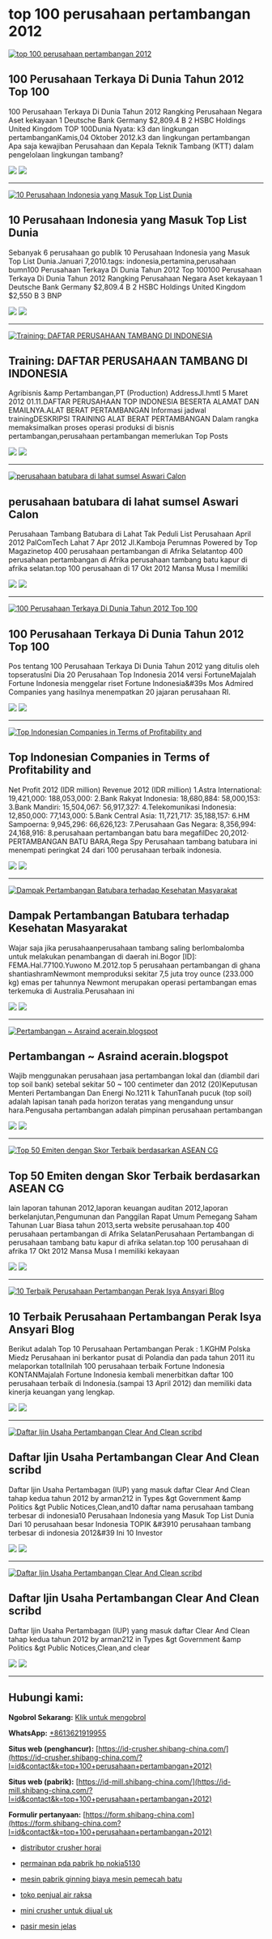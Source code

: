 # top 100 perusahaan pertambangan 2012

<a href="https://swt.shibang-china.com/?l=id&img&k=top+100+perusahaan+pertambangan+2012" target="_blank">![top 100 perusahaan pertambangan 2012](http://static.shibang-china.com/all-800x300/858.jpg)</a>

## 100 Perusahaan Terkaya Di Dunia Tahun 2012 Top 100
100 Perusahaan Terkaya Di Dunia Tahun 2012 Rangking Perusahaan Negara Aset kekayaan 1 Deutsche Bank Germany $2,809.4 B 2 HSBC Holdings United Kingdom TOP 100Dunia Nyata: k3 dan lingkungan pertambanganKamis,04 Oktober 2012.k3 dan lingkungan pertambangan Apa saja kewajiban Perusahaan dan Kepala Teknik Tambang (KTT) dalam pengelolaan lingkungan tambang?


<a href="https://whatsapp.shibangsoft.com/WhatsApp.php" target="_blank" title="WhatsApp">![](http://static.shibang-china.com/icon/whatsapp.png)</a> <a href="https://swt.shibang-china.com/?l=id&icon&k=top+100+perusahaan+pertambangan+2012" target="_blank">![](http://static.shibang-china.com/icon/chat-id.png)</a>

---

<a href="https://swt.shibang-china.com/?l=id&img&k=top+100+perusahaan+pertambangan+2012" target="_blank">![10 Perusahaan Indonesia yang Masuk Top List Dunia](http://static.shibang-china.com/all-800x300/1301.jpg)</a>

## 10 Perusahaan Indonesia yang Masuk Top List Dunia
﻿Sebanyak 6 perusahaan go publik 10 Perusahaan Indonesia yang Masuk Top List Dunia.Januari 7,2010.tags: indonesia,pertamina,perusahaan bumn100 Perusahaan Terkaya Di Dunia Tahun 2012 Top 100100 Perusahaan Terkaya Di Dunia Tahun 2012 Rangking Perusahaan Negara Aset kekayaan 1 Deutsche Bank Germany $2,809.4 B 2 HSBC Holdings United Kingdom $2,550 B 3 BNP


<a href="https://whatsapp.shibangsoft.com/WhatsApp.php" target="_blank" title="WhatsApp">![](http://static.shibang-china.com/icon/whatsapp.png)</a> <a href="https://swt.shibang-china.com/?l=id&icon&k=top+100+perusahaan+pertambangan+2012" target="_blank">![](http://static.shibang-china.com/icon/chat-id.png)</a>

---

<a href="https://swt.shibang-china.com/?l=id&img&k=top+100+perusahaan+pertambangan+2012" target="_blank">![Training: DAFTAR PERUSAHAAN TAMBANG DI INDONESIA](http://static.shibang-china.com/all-800x300/1281.jpg)</a>

## Training: DAFTAR PERUSAHAAN TAMBANG DI INDONESIA
Agribisnis &amp Pertambangan,PT (Production) AddressJl.hmtl 5 Maret 2012 01.11.DAFTAR PERUSAHAAN TOP INDONESIA BESERTA ALAMAT DAN EMAILNYA.ALAT BERAT PERTAMBANGAN Informasi jadwal trainingDESKRIPSI TRAINING ALAT BERAT PERTAMBANGAN Dalam rangka memaksimalkan proses operasi produksi di bisnis pertambangan,perusahaan pertambangan memerlukan Top Posts


<a href="https://whatsapp.shibangsoft.com/WhatsApp.php" target="_blank" title="WhatsApp">![](http://static.shibang-china.com/icon/whatsapp.png)</a> <a href="https://swt.shibang-china.com/?l=id&icon&k=top+100+perusahaan+pertambangan+2012" target="_blank">![](http://static.shibang-china.com/icon/chat-id.png)</a>

---

<a href="https://swt.shibang-china.com/?l=id&img&k=top+100+perusahaan+pertambangan+2012" target="_blank">![perusahaan batubara di lahat sumsel Aswari Calon](http://static.shibang-china.com/all-800x300/851.jpg)</a>

## perusahaan batubara di lahat sumsel Aswari Calon
Perusahaan Tambang Batubara di Lahat Tak Peduli List Perusahaan April 2012 PalComTech Lahat 7 Apr 2012 Jl.Kamboja Perumnas Powered by Top Magazinetop 400 perusahaan pertambangan di Afrika Selatantop 400 perusahaan pertambangan di Afrika perusahaan tambang batu kapur di afrika selatan.top 100 perusahaan di 17 Okt 2012 Mansa Musa I memiliki


<a href="https://whatsapp.shibangsoft.com/WhatsApp.php" target="_blank" title="WhatsApp">![](http://static.shibang-china.com/icon/whatsapp.png)</a> <a href="https://swt.shibang-china.com/?l=id&icon&k=top+100+perusahaan+pertambangan+2012" target="_blank">![](http://static.shibang-china.com/icon/chat-id.png)</a>

---

<a href="https://swt.shibang-china.com/?l=id&img&k=top+100+perusahaan+pertambangan+2012" target="_blank">![100 Perusahaan Terkaya Di Dunia Tahun 2012 Top 100](http://static.shibang-china.com/all-800x300/1203.jpg)</a>

## 100 Perusahaan Terkaya Di Dunia Tahun 2012 Top 100
Pos tentang 100 Perusahaan Terkaya Di Dunia Tahun 2012 yang ditulis oleh topseratusIni Dia 20 Perusahaan Top Indonesia 2014 versi FortuneMajalah Fortune Indonesia menggelar riset Fortune Indonesia&#39s Mos Admired Companies yang hasilnya menempatkan 20 jajaran perusahaan RI.


<a href="https://whatsapp.shibangsoft.com/WhatsApp.php" target="_blank" title="WhatsApp">![](http://static.shibang-china.com/icon/whatsapp.png)</a> <a href="https://swt.shibang-china.com/?l=id&icon&k=top+100+perusahaan+pertambangan+2012" target="_blank">![](http://static.shibang-china.com/icon/chat-id.png)</a>

---

<a href="https://swt.shibang-china.com/?l=id&img&k=top+100+perusahaan+pertambangan+2012" target="_blank">![Top Indonesian Companies in Terms of Profitability and](http://static.shibang-china.com/all-800x300/291.jpg)</a>

## Top Indonesian Companies in Terms of Profitability and
Net Profit 2012 (IDR million) Revenue 2012 (IDR million) 1.Astra International: 19,421,000: 188,053,000: 2.Bank Rakyat Indonesia: 18,680,884: 58,000,153: 3.Bank Mandiri: 15,504,067: 56,917,327: 4.Telekomunikasi Indonesia: 12,850,000: 77,143,000: 5.Bank Central Asia: 11,721,717: 35,188,157: 6.HM Sampoerna: 9,945,296: 66,626,123: 7.Perusahaan Gas Negara: 8,356,994: 24,168,916: 8.perusahaan pertambangan batu bara megafilDec 20,2012· PERTAMBANGAN BATU BARA,Rega Spy Perusahaan tambang batubara ini menempati peringkat 24 dari 100 perusahaan terbaik indonesia.


<a href="https://whatsapp.shibangsoft.com/WhatsApp.php" target="_blank" title="WhatsApp">![](http://static.shibang-china.com/icon/whatsapp.png)</a> <a href="https://swt.shibang-china.com/?l=id&icon&k=top+100+perusahaan+pertambangan+2012" target="_blank">![](http://static.shibang-china.com/icon/chat-id.png)</a>

---

<a href="https://swt.shibang-china.com/?l=id&img&k=top+100+perusahaan+pertambangan+2012" target="_blank">![Dampak Pertambangan Batubara terhadap Kesehatan Masyarakat](http://static.shibang-china.com/all-800x300/193.jpg)</a>

## Dampak Pertambangan Batubara terhadap Kesehatan Masyarakat
Wajar saja jika perusahaanperusahaan tambang saling berlombalomba untuk melakukan penambangan di daerah ini.Bogor [ID]: FEMA.Hal.77100.Yuwono M.2012.top 5 perusahaan pertambangan di ghana shantiashramNewmont memproduksi sekitar 7,5 juta troy ounce (233.000 kg) emas per tahunnya Newmont merupakan operasi pertambangan emas terkemuka di Australia.Perusahaan ini


<a href="https://whatsapp.shibangsoft.com/WhatsApp.php" target="_blank" title="WhatsApp">![](http://static.shibang-china.com/icon/whatsapp.png)</a> <a href="https://swt.shibang-china.com/?l=id&icon&k=top+100+perusahaan+pertambangan+2012" target="_blank">![](http://static.shibang-china.com/icon/chat-id.png)</a>

---

<a href="https://swt.shibang-china.com/?l=id&img&k=top+100+perusahaan+pertambangan+2012" target="_blank">![Pertambangan ~ Asraind acerain.blogspot](http://static.shibang-china.com/all-800x300/695.jpg)</a>

## Pertambangan ~ Asraind acerain.blogspot
Wajib menggunakan perusahaan jasa pertambangan lokal dan (diambil dari top soil bank) setebal sekitar 50 ~ 100 centimeter dan 2012 (20)Keputusan Menteri Pertambangan Dan Energi No.1211 k TahunTanah pucuk (top soil) adalah lapisan tanah pada horizon teratas yang mengandung unsur hara.Pengusaha pertambangan adalah pimpinan perusahaan pertambangan


<a href="https://whatsapp.shibangsoft.com/WhatsApp.php" target="_blank" title="WhatsApp">![](http://static.shibang-china.com/icon/whatsapp.png)</a> <a href="https://swt.shibang-china.com/?l=id&icon&k=top+100+perusahaan+pertambangan+2012" target="_blank">![](http://static.shibang-china.com/icon/chat-id.png)</a>

---

<a href="https://swt.shibang-china.com/?l=id&img&k=top+100+perusahaan+pertambangan+2012" target="_blank">![Top 50 Emiten dengan Skor Terbaik berdasarkan ASEAN CG](http://static.shibang-china.com/all-800x300/72.jpg)</a>

## Top 50 Emiten dengan Skor Terbaik berdasarkan ASEAN CG
lain laporan tahunan 2012,laporan keuangan auditan 2012,laporan berkelanjutan,Pengumunan dan Panggilan Rapat Umum Pemegang Saham Tahunan Luar Biasa tahun 2013,serta website perusahaan.top 400 perusahaan pertambangan di Afrika SelatanPerusahaan Pertambangan di perusahaan tambang batu kapur di afrika selatan.top 100 perusahaan di afrika 17 Okt 2012 Mansa Musa I memiliki kekayaan


<a href="https://whatsapp.shibangsoft.com/WhatsApp.php" target="_blank" title="WhatsApp">![](http://static.shibang-china.com/icon/whatsapp.png)</a> <a href="https://swt.shibang-china.com/?l=id&icon&k=top+100+perusahaan+pertambangan+2012" target="_blank">![](http://static.shibang-china.com/icon/chat-id.png)</a>

---

<a href="https://swt.shibang-china.com/?l=id&img&k=top+100+perusahaan+pertambangan+2012" target="_blank">![10 Terbaik Perusahaan Pertambangan Perak Isya Ansyari Blog](http://static.shibang-china.com/all-800x300/1193.jpg)</a>

## 10 Terbaik Perusahaan Pertambangan Perak Isya Ansyari Blog
Berikut adalah Top 10 Perusahaan Pertambangan Perak : 1.KGHM Polska Miedz Perusahaan ini berkantor pusat di Polandia dan pada tahun 2011 itu melaporkan totalInilah 100 perusahaan terbaik Fortune Indonesia KONTANMajalah Fortune Indonesia kembali menerbitkan daftar 100 perusahaan terbaik di Indonesia.(sampai 13 April 2012) dan memiliki data kinerja keuangan yang lengkap.


<a href="https://whatsapp.shibangsoft.com/WhatsApp.php" target="_blank" title="WhatsApp">![](http://static.shibang-china.com/icon/whatsapp.png)</a> <a href="https://swt.shibang-china.com/?l=id&icon&k=top+100+perusahaan+pertambangan+2012" target="_blank">![](http://static.shibang-china.com/icon/chat-id.png)</a>

---

<a href="https://swt.shibang-china.com/?l=id&img&k=top+100+perusahaan+pertambangan+2012" target="_blank">![Daftar Ijin Usaha Pertambangan Clear And Clean scribd](http://static.shibang-china.com/all-800x300/776.jpg)</a>

## Daftar Ijin Usaha Pertambangan Clear And Clean scribd
Daftar Ijin Usaha Pertambagan (IUP) yang masuk daftar Clear And Clean tahap kedua tahun 2012 by arman212 in Types &gt Government &amp Politics &gt Public Notices,Clean,and10 daftar nama perusahaan tambang terbesar di indonesia10 Perusahaan Indonesia yang Masuk Top List Dunia Dari 10 perusahaan besar Indonesia TOPIK &#3910 perusahaan tambang terbesar di indonesia 2012&#39 Ini 10 Investor


<a href="https://whatsapp.shibangsoft.com/WhatsApp.php" target="_blank" title="WhatsApp">![](http://static.shibang-china.com/icon/whatsapp.png)</a> <a href="https://swt.shibang-china.com/?l=id&icon&k=top+100+perusahaan+pertambangan+2012" target="_blank">![](http://static.shibang-china.com/icon/chat-id.png)</a>

---

<a href="https://swt.shibang-china.com/?l=id&img&k=top+100+perusahaan+pertambangan+2012" target="_blank">![Daftar Ijin Usaha Pertambangan Clear And Clean scribd](http://static.shibang-china.com/all-800x300/748.jpg)</a>

## Daftar Ijin Usaha Pertambangan Clear And Clean scribd
Daftar Ijin Usaha Pertambagan (IUP) yang masuk daftar Clear And Clean tahap kedua tahun 2012 by arman212 in Types &gt Government &amp Politics &gt Public Notices,Clean,and clear

<a href="https://whatsapp.shibangsoft.com/WhatsApp.php" target="_blank" title="WhatsApp">![](http://static.shibang-china.com/icon/whatsapp.png)</a> <a href="https://swt.shibang-china.com/?l=id&icon&k=top+100+perusahaan+pertambangan+2012" target="_blank">![](http://static.shibang-china.com/icon/chat-id.png)</a>

---
## Hubungi kami:

**Ngobrol Sekarang:** [Klik untuk mengobrol](https://swt.shibang-china.com?l=id&contact&k=top+100+perusahaan+pertambangan+2012)

**WhatsApp:**  [+8613621919955](https://whatsapp.shibangsoft.com/WhatsApp.php)

**Situs web (penghancur):** [https://id-crusher.shibang-china.com/](https://id-crusher.shibang-china.com/?l=id&contact&k=top+100+perusahaan+pertambangan+2012)

**Situs web (pabrik):** [https://id-mill.shibang-china.com/](https://id-mill.shibang-china.com/?l=id&contact&k=top+100+perusahaan+pertambangan+2012)

**Formulir pertanyaan:** [https://form.shibang-china.com](https://form.shibang-china.com?l=id&contact&k=top+100+perusahaan+pertambangan+2012)

* [distributor crusher horai](../49/distributor%20crusher%20horai.md)

* [permainan pda pabrik hp nokia5130](../47/permainan%20pda%20pabrik%20hp%20nokia5130.md)

* [mesin pabrik ginning biaya mesin pemecah batu](../50/mesin%20pabrik%20ginning%20biaya%20mesin%20pemecah%20batu.md)

* [toko penjual air raksa](../42/toko%20penjual%20air%20raksa.md)

* [mini crusher untuk dijual uk](../50/mini%20crusher%20untuk%20dijual%20uk.md)

* [pasir mesin jelas](../44/pasir%20mesin%20jelas.md)